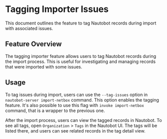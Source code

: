 # Tagging Importer Issues

This document outlines the feature to tag Nautobot records during import with associated issues.

## Feature Overview

The tagging importer feature allows users to tag Nautobot records during the import process. This is useful for investigating and managing records that were imported with some issues.

## Usage

To tag issues during import, users can use the `--tag-issues` option in `nautobot-server import-netbox` command. This option enables the tagging feature. It's also possible to use this flag with `invoke import-netbox` command, that is a wrapper to the previous one.

After the import process, users can view the tagged records in Nautobot. To see all tags, open `Organization` > `Tags` in the Nautobot UI. The tags will be listed there, and users can see related records in the tag detail view.
